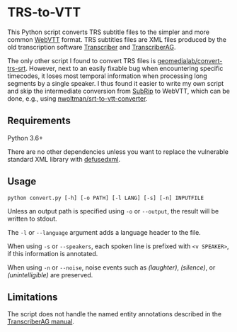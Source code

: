 # TRS-to-VTT
This Python script converts TRS subtitle files to the simpler and more common [WebVTT](https://en.wikipedia.org/wiki/WebVTT) format.
TRS subtitles files are XML files produced by the old transcription software [Transcriber](https://trans.sourceforge.net/en/presentation.php) and [TranscriberAG](https://transag.sourceforge.net/). 

The only other script I found to convert TRS files is [geomedialab/convert-trs-srt](https://github.com/geomedialab/convert-trs-srt).
However, next to an easily fixable bug when encountering specific timecodes, it loses most temporal information when processing long segments by a single speaker.
I thus found it easier to write my own script and skip the intermediate conversion from [SubRip](https://en.wikipedia.org/wiki/SubRip) to WebVTT, which can be done, e.g., using [nwoltman/srt-to-vtt-converter](https://github.com/nwoltman/srt-to-vtt-converter).

## Requirements
Python 3.6+

There are no other dependencies unless you want to replace the vulnerable standard XML library with [defusedxml](https://pypi.org/project/defusedxml/).

## Usage

`python convert.py [-h] [-o PATH] [-l LANG] [-s] [-n] INPUTFILE`

Unless an output path is specified using `-o` or `--output`, the result will be written to stdout.

The `-l` or `--language` argument adds a language header to the file.

When using `-s` or `--speakers`, each spoken line is prefixed with `<v SPEAKER>`, if this information is annotated.

When using `-n` or `--noise`, noise events such as *(laughter)*, *(silence)*, or *(unintelligible)* are preserved.

## Limitations

The script does not handle the named entity annotations described in the [TranscriberAG manual](https://transag.sourceforge.net/index.php?content=manual#annotation_menu).
